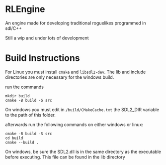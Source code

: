 # RLEngine
An engine made for developing traditional roguelikes programmed in sdl/C++

Still a wip and under lots of development


# Build Instructions
For Linux you must install `cmake` and `libsdl2-dev`.
The lib and include directories are only necessary for the windows build.

run the commands

```
mkdir build
cmake -B build -S src
```

On windows you must edit in `/build/CMakeCache.txt` the SDL2_DIR variable to the path of this folder.

afterwards run the following commands on either windows or linux:
```
cmake -B build -S src
cd build
cmake --build .
```

On windows, be sure the SDL2.dll is in the same directory as the executable before executing. This file can be found in the lib directory